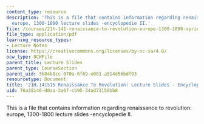 ```yaml
---
content_type: resource
description: 'This is a file that contains information regarding renaissance to revolution:
  europe, 1300-1800 lecture slides -encyclopedie II.'
file: /courses/21h-141-renaissance-to-revolution-europe-1300-1800-spring-2015/76a38146d0aa3a6fcb9534ad73156bb8_MIT21H_141S15_Encycloped2.pdf
file_type: application/pdf
learning_resource_types:
- Lecture Notes
license: https://creativecommons.org/licenses/by-nc-sa/4.0/
ocw_type: OCWFile
parent_title: Lecture Slides
parent_type: CourseSection
parent_uid: 3b84b8cc-070a-6f69-e001-a514d56bdf93
resourcetype: Document
title: '21H.141S15 Renaissance To Revolution: Lecture Slides - Encyclopedie II'
uid: 76a38146-d0aa-3a6f-cb95-34ad73156bb8
---
```

This is a file that contains information regarding renaissance to revolution: europe, 1300-1800 lecture slides -encyclopedie II.